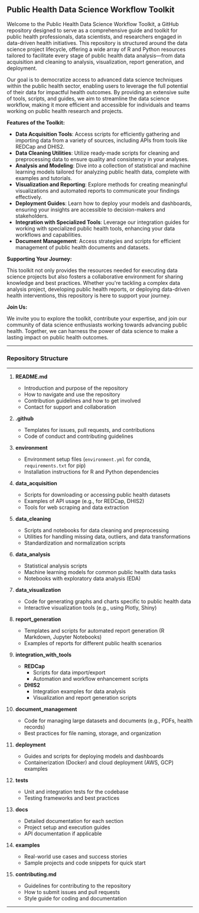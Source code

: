 ## **Public Health Data Science Workflow Toolkit**

Welcome to the Public Health Data Science Workflow Toolkit, a GitHub repository designed to serve as a comprehensive guide and toolkit for public health professionals, data scientists, and researchers engaged in data-driven health initiatives. This repository is structured around the data science project lifecycle, offering a wide array of R and Python resources tailored to facilitate every stage of public health data analysis—from data acquisition and cleaning to analysis, visualization, report generation, and deployment.

Our goal is to democratize access to advanced data science techniques within the public health sector, enabling users to leverage the full potential of their data for impactful health outcomes. By providing an extensive suite of tools, scripts, and guides, we aim to streamline the data science workflow, making it more efficient and accessible for individuals and teams working on public health research and projects.

**Features of the Toolkit:**

- **Data Acquisition Tools**: Access scripts for efficiently gathering and importing data from a variety of sources, including APIs from tools like REDCap and DHIS2.
- **Data Cleaning Utilities**: Utilize ready-made scripts for cleaning and preprocessing data to ensure quality and consistency in your analyses.
- **Analysis and Modeling**: Dive into a collection of statistical and machine learning models tailored for analyzing public health data, complete with examples and tutorials.
- **Visualization and Reporting**: Explore methods for creating meaningful visualizations and automated reports to communicate your findings effectively.
- **Deployment Guides**: Learn how to deploy your models and dashboards, ensuring your insights are accessible to decision-makers and stakeholders.
- **Integration with Specialized Tools**: Leverage our integration guides for working with specialized public health tools, enhancing your data workflows and capabilities.
- **Document Management**: Access strategies and scripts for efficient management of public health documents and datasets.

**Supporting Your Journey:**

This toolkit not only provides the resources needed for executing data science projects but also fosters a collaborative environment for sharing knowledge and best practices. Whether you're tackling a complex data analysis project, developing public health reports, or deploying data-driven health interventions, this repository is here to support your journey.

**Join Us:**

We invite you to explore the toolkit, contribute your expertise, and join our community of data science enthusiasts working towards advancing public health. Together, we can harness the power of data science to make a lasting impact on public health outcomes.

---

### Repository Structure

---

1. **README.md**
   - Introduction and purpose of the repository
   - How to navigate and use the repository
   - Contribution guidelines and how to get involved
   - Contact for support and collaboration

2. **.github**
   - Templates for issues, pull requests, and contributions
   - Code of conduct and contributing guidelines

3. **environment**
   - Environment setup files (`environment.yml` for conda, `requirements.txt` for pip)
   - Installation instructions for R and Python dependencies

4. **data_acquisition**
   - Scripts for downloading or accessing public health datasets
   - Examples of API usage (e.g., for REDCap, DHIS2)
   - Tools for web scraping and data extraction

5. **data_cleaning**
   - Scripts and notebooks for data cleaning and preprocessing
   - Utilities for handling missing data, outliers, and data transformations
   - Standardization and normalization scripts

6. **data_analysis**
   - Statistical analysis scripts
   - Machine learning models for common public health data tasks
   - Notebooks with exploratory data analysis (EDA)

7. **data_visualization**
   - Code for generating graphs and charts specific to public health data
   - Interactive visualization tools (e.g., using Plotly, Shiny)

8. **report_generation**
   - Templates and scripts for automated report generation (R Markdown, Jupyter Notebooks)
   - Examples of reports for different public health scenarios

9. **integration_with_tools**
   - **REDCap**
     - Scripts for data import/export
     - Automation and workflow enhancement scripts
   - **DHIS2**
     - Integration examples for data analysis
     - Visualization and report generation scripts

10. **document_management**
    - Code for managing large datasets and documents (e.g., PDFs, health records)
    - Best practices for file naming, storage, and organization

11. **deployment**
    - Guides and scripts for deploying models and dashboards
    - Containerization (Docker) and cloud deployment (AWS, GCP) examples

12. **tests**
    - Unit and integration tests for the codebase
    - Testing frameworks and best practices

13. **docs**
    - Detailed documentation for each section
    - Project setup and execution guides
    - API documentation if applicable

14. **examples**
    - Real-world use cases and success stories
    - Sample projects and code snippets for quick start

15. **contributing.md**
    - Guidelines for contributing to the repository
    - How to submit issues and pull requests
    - Style guide for coding and documentation
---
